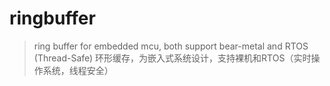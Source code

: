 # ringbuffer
> ring buffer for embedded mcu, both support bear-metal and RTOS (Thread-Safe)
> 环形缓存，为嵌入式系统设计，支持裸机和RTOS（实时操作系统，线程安全）
